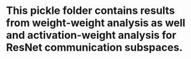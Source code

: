 # This pickle folder contains results from weight-weight analysis as well and activation-weight analysis for ResNet communication subspaces. 
